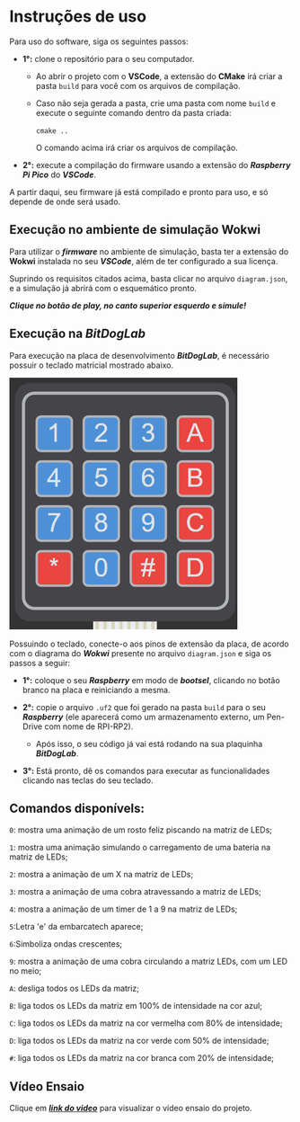 # Instruções de uso

Para uso do software, siga os seguintes passos:

- **1°:** clone o repositório para o seu computador.

    - Ao abrir o projeto com o **VSCode**, a extensão do **CMake** irá criar a pasta ``build`` para você com os arquivos de compilação.

    - Caso não seja gerada a pasta, crie uma pasta com nome `build` e execute o seguinte comando dentro da pasta criada:
        
        ``cmake ..``

        O comando acima irá criar os arquivos de compilação.

- **2°:** execute a compilação do firmware usando a extensão do ***Raspberry Pi Pico*** do ***VSCode***.

A partir daqui, seu firmware já está compilado e pronto para uso, e só depende de onde será usado.

## Execução no ambiente de simulação Wokwi

Para utilizar o ***firmware*** no ambiente de simulação, basta ter a extensão do **Wokwi** instalada no seu ***VSCode***, além de ter configurado a sua licença.

Suprindo os requisitos citados acima, basta clicar no arquivo ``diagram.json``, e a simulação já abrirá com o esquemático pronto.

***Clique no botão de play, no canto superior esquerdo e simule!***

## Execução na *BitDogLab*

Para execução na placa de desenvolvimento ***BitDogLab***, é necessário possuir o teclado matricial mostrado abaixo.

![teclado matricial](/images/teclado.png)

Possuindo o teclado, conecte-o aos pinos de extensão da placa, de acordo com o diagrama do ***Wokwi*** presente no arquivo ``diagram.json`` e siga os passos a seguir:

- **1°:** coloque o seu ***Raspberry*** em modo de ***bootsel***, clicando no botão branco na placa e reiniciando a mesma.

- **2°:** copie o arquivo `.uf2` que foi gerado na pasta `build` para o seu ***Raspberry*** (ele aparecerá como um armazenamento externo, um Pen-Drive com nome de RPI-RP2).

    - Após isso, o seu código já vai está rodando na sua plaquinha ***BitDogLab***.

- **3°:** Está pronto, dê os comandos para executar as funcionalidades clicando nas teclas do seu teclado.


## Comandos disponívels:

`0`: mostra uma animação de um rosto feliz piscando na matriz de LEDs;

`1`: mostra uma animação simulando o carregamento de uma bateria na matriz de LEDs;

`2`: mostra a animação de um X na matriz de LEDs;

`3`: mostra a animação de uma cobra atravessando a matriz de LEDs;

`4`: mostra a animação de um timer de 1 a 9 na matriz de LEDs;

`5`:Letra 'e' da embarcatech aparece;

`6`:Simboliza ondas crescentes;

`9`: mostra a animação de uma cobra circulando a matriz LEDs, com um LED no meio;

`A`: desliga todos os LEDs da matriz;

`B`: liga todos os LEDs da matriz em 100% de intensidade na cor azul;

`C`: liga todos os LEDs da matriz na cor vermelha com 80% de intensidade;

`D`: liga todos os LEDs da matriz na cor verde com 50% de intensidade;

`#`: liga todos os LEDs da matriz na cor branca com 20% de intensidade;


## Vídeo Ensaio

Clique em ***[link do video](https://youtu.be/PBIahsWWTp4?si=qs6VQHHsYKKJkBPD)*** para visualizar o vídeo ensaio do projeto.
